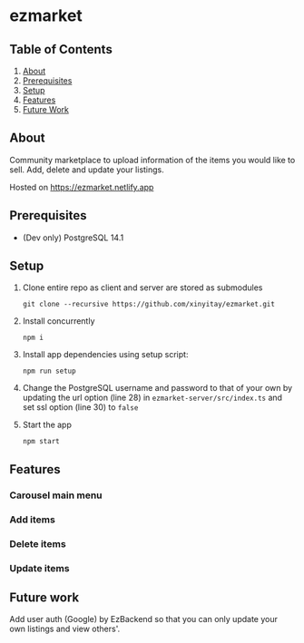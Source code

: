 # ezmarket

## Table of Contents

1. [About](#about)
2. [Prerequisites](#prerequisites)
3. [Setup](#setup)
4. [Features](#features)
5. [Future Work](#future-work)

## About

Community marketplace to upload information of the items you would like to sell. Add, delete and update your listings.

Hosted on <a>https://ezmarket.netlify.app</a>

## Prerequisites

- (Dev only) PostgreSQL 14.1

## Setup
1. Clone entire repo as client and server are stored as submodules

   ```
   git clone --recursive https://github.com/xinyitay/ezmarket.git
   ```
   
2. Install concurrently

   ```
   npm i
   ```

3. Install app dependencies using setup script:

   ```
   npm run setup
   ```

4. Change the PostgreSQL username and password to that of your own by updating the url option (line 28) in `ezmarket-server/src/index.ts` and set ssl option (line 30) to `false`

5. Start the app

   ```
   npm start
   ```

## Features

### Carousel main menu

### Add items

### Delete items

### Update items

<!-- ![react](./assets/react.png)

Validation of inputs also occurs for the frontend:

![reactValid](./assets/reactValid.png)

![reactValidAlert](./assets/reactValidAlert.png)  -->

## Future work

Add user auth (Google) by EzBackend so that you can only update your own listings and view others'.
